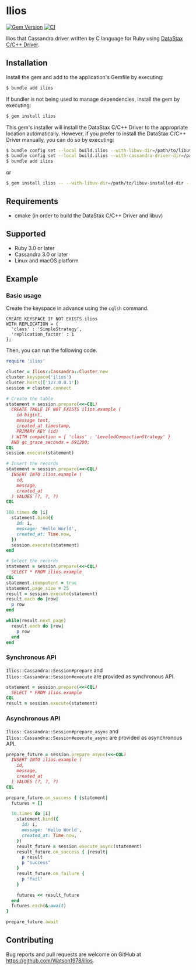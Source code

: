 # Ilios

[![Gem Version](https://badge.fury.io/rb/ilios.svg)](https://badge.fury.io/rb/ilios)
[![CI](https://github.com/Watson1978/ilios/actions/workflows/CI.yml/badge.svg)](https://github.com/Watson1978/ilios/actions/workflows/CI.yml)

Ilios that Cassandra driver written by C language for Ruby using [DataStax C/C++ Driver](https://github.com/datastax/cpp-driver).

## Installation

Install the gem and add to the application's Gemfile by executing:

```sh
$ bundle add ilios
```

If bundler is not being used to manage dependencies, install the gem by executing:

```sh
$ gem install ilios
```

This gem's installer will install the DataStax C/C++ Driver to the appropriate location automatically.
However, if you prefer to install the DataStax C/C++ Driver manually, you can do so by executing:

```sh
$ bundle config set --local build.ilios --with-libuv-dir=/path/to/libuv-installed-dir
$ bundle config set --local build.ilios --with-cassandra-driver-dir=/path/to/cassandra-cpp-driver-installed-dir
$ bundle add ilios
```

or

```sh
$ gem install ilios -- --with-libuv-dir=/path/to/libuv-installed-dir --with-cassandra-driver-dir=/path/to/cassandra-cpp-driver-installed-dir
```

## Requirements

- cmake (in order to build the DataStax C/C++ Driver and libuv)

## Supported

- Ruby 3.0 or later
- Cassandra 3.0 or later
- Linux and macOS platform

## Example
### Basic usage

Create the keyspace in advance using the `cqlsh` command.

```cql
CREATE KEYSPACE IF NOT EXISTS ilios
WITH REPLICATION = {
  'class' : 'SimpleStrategy',
  'replication_factor' : 1
};
```

Then, you can run the following code.

```ruby
require 'ilios'

cluster = Ilios::Cassandra::Cluster.new
cluster.keyspace('ilios')
cluster.hosts(['127.0.0.1'])
session = cluster.connect

# Create the table
statement = session.prepare(<<~CQL)
  CREATE TABLE IF NOT EXISTS ilios.example (
    id bigint,
    message text,
    created_at timestamp,
    PRIMARY KEY (id)
  ) WITH compaction = { 'class' : 'LeveledCompactionStrategy' }
  AND gc_grace_seconds = 691200;
CQL
session.execute(statement)

# Insert the records
statement = session.prepare(<<~CQL)
  INSERT INTO ilios.example (
    id,
    message,
    created_at
  ) VALUES (?, ?, ?)
CQL

100.times do |i|
  statement.bind({
    id: i,
    message: 'Hello World',
    created_at: Time.now,
  })
  session.execute(statement)
end

# Select the records
statement = session.prepare(<<~CQL)
  SELECT * FROM ilios.example
CQL
statement.idempotent = true
statement.page_size = 25
result = session.execute(statement)
result.each do |row|
  p row
end

while(result.next_page)
  result.each do |row|
    p row
  end
end
```

### Synchronous API
`Ilios::Cassandra::Session#prepare` and `Ilios::Cassandra::Session#execute` are provided as synchronous API.

```ruby
statement = session.prepare(<<~CQL)
  SELECT * FROM ilios.example
CQL
result = session.execute(statement)
```

### Asynchronous API
`Ilios::Cassandra::Session#prepare_async` and `Ilios::Cassandra::Session#execute_async` are provided as asynchronous API.

```ruby
prepare_future = session.prepare_async(<<~CQL)
  INSERT INTO ilios.example (
    id,
    message,
    created_at
  ) VALUES (?, ?, ?)
CQL

prepare_future.on_success { |statement|
  futures = []

  10.times do |i|
    statement.bind({
      id: i,
      message: 'Hello World',
      created_at: Time.now,
    })
    result_future = session.execute_async(statement)
    result_future.on_success { |result|
      p result
      p "success"
    }
    result_future.on_failure {
      p "fail"
    }

    futures << result_future
  end
  futures.each(&:await)
}

prepare_future.await
```

## Contributing

Bug reports and pull requests are welcome on GitHub at https://github.com/Watson1978/ilios.
